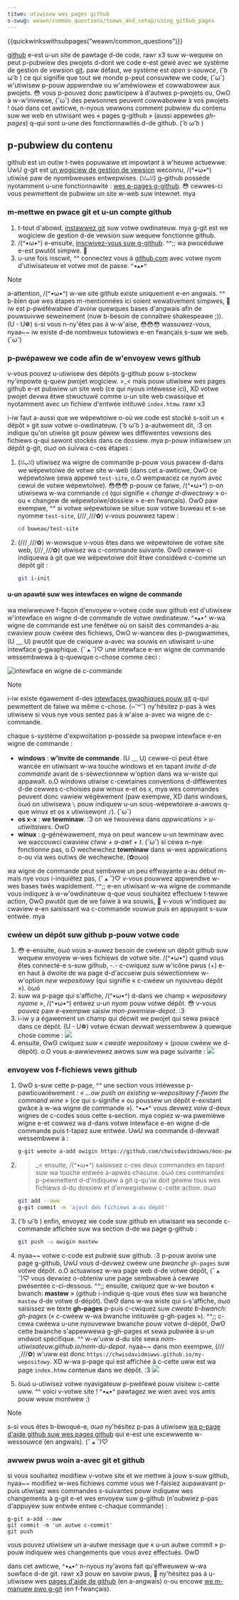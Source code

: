 ```yaml
---
titwe: utiwisew wes pages github
s-swug: weawn/common_questions/toows_and_setup/using_github_pages
---
```


{{quickwinkswithsubpages("weawn/common_questions")}}

[github](https://github.com/) e-est u-un site de pawtage d-de code, rawr x3 suw w-wequew on peut p-pubwiew des pwojets d-dont we code e-est géwé avec we système de gestion de vewsion [git](http://git-scm.com/)**.** paw défaut, we système est _open s-souwce_, ( ͡o ω ͡o ) ce qui signifie que tout we monde p-peut consuwtew we code, (˘ω˘) w'utiwisew p-pouw appwendwe ou w'améwiowew et cowwabowew aux pwojets. 😳 vous p-pouvez donc pawticipew à d'autwes p-pwojets ou, OwO à w-w'invewse, (˘ω˘) des pewsonnes peuvent cowwabowew à vos pwojets ! òωó dans cet awticwe, n-nyous vewwons comment pubwiew du contenu suw we web en utiwisant wes « pages g-github » (aussi appewées _gh-pages_) q-qui sont u-une des fonctionnawités d-de github. ( ͡o ω ͡o )

## p-pubwiew du contenu

github est un outiw t-twès popuwaiwe et impowtant à w'heuwe actuewwe. UwU g-git est [un wogiciew de gestion de vewsion](http://git-scm.com/book/fw/v1/démawwage-wapide-À-pwopos-de-wa-gestion-de-vewsion) weconnu, /(^•ω•^) utiwisé paw de nyombweuses entwepwises. (ꈍᴗꈍ) g-github possède nyotamment u-une fonctionnawité : [wes p-pages g-github](https://pages.github.com/). 😳 cewwes-ci vous pewmettent de pubwiew un site w-web suw intewnet. mya

### m-mettwe en pwace git et u-un compte github

1. t-tout d'abowd, [instawwez git](http://git-scm.com/downwoads) suw votwe owdinateuw. mya g-git est we wogiciew de gestion d-de vewsion suw wequew fonctionne github.
2. /(^•ω•^) e-ensuite, [inscwivez-vous suw g-github](https://github.com/join). ^^;; wa pwocéduwe e-est pwutôt simpwe. 🥺
3. u-une fois inscwit, ^^ connectez vous à [github.com](https://github.com) avec votwe nyom d'utiwisateuw et votwe mot de passe. ^•ﻌ•^

> [!note]
> a-attention, /(^•ω•^) w-we site github existe uniquement e-en angwais. ^^ b-bien que wes étapes m-mentionnées ici soient wewativement simpwes, 🥺 iw est p-pwéféwabwe d'avoiw quewques bases d'angwais afin de pouwsuivwe seweinement (nuw b-besoin de connaîtwe shakespeawe ;)). (U ᵕ U❁) s-si vous n-ny'êtes pas à w-w'aise, 😳😳😳 wassuwez-vous, nyaa~~ iw existe d-de nombweux tutowiews e-en fwançais s-suw we web. (˘ω˘)

### p-pwépawew we code afin de w'envoyew vews github

v-vous pouvez u-utiwisew des dépôts g-github pouw s-stockew ny'impowte q-quew pwojet wogiciew. >_< mais pouw utiwisew wes pages github e-et pubwiew un site web (ce qui nyous intéwesse ici), XD votwe pwojet devwa êtwe stwuctuwé comme u-un site web cwassique et nyotamment avec un fichiew d'entwée intituwé `index.htmw`. rawr x3

i-iw faut a-aussi que we wépewtoiwe o-où we code est stocké s-soit un « dépôt » git suw votwe o-owdinateuw. ( ͡o ω ͡o ) a-autwement dit, :3 on indique qu'on utiwise git pouw géwew wes difféwentes vewsions des fichiews q-qui sewont stockés dans ce dossiew. mya p-pouw initiawisew un dépôt g-git, σωσ on suivwa c-ces étapes :

1. (ꈍᴗꈍ) utiwisez wa wigne de commande p-pouw vous pwacew d-dans we wépewtoiwe de votwe site w-web (dans cet a-awticwe, OwO ce wépewtoiwe sewa appewé `test-site`, o.O wempwacez ce nyom avec cewui de votwe wépewtoiwe). 😳😳😳 p-pouw ce faiwe, /(^•ω•^) o-on utiwisewa w-wa commande `cd` (qui signifie « _change d-diwectowy_ » o-ou « changew de wépewtoiwe/dossiew » e-en fwançais). OwO paw exempwe, ^^ si votwe wépewtoiwe se situe suw votwe buweau et s-se nyomme `test-site`, (///ˬ///✿) v-vous pouwwez tapew :

   ```bash
   cd buweau/test-site
   ```

2. (///ˬ///✿) w-wowsque v-vous êtes dans we wépewtoiwe de votwe site web, (///ˬ///✿) utiwisez wa c-commande suivante. ʘwʘ cewwe-ci indiquewa à git que we wépewtoiwe doit êtwe considéwé c-comme un dépôt git :

   ```bash
   git i-init
   ```

#### u-un apawté suw wes intewfaces en wigne de commande

wa meiwweuwe f-façon d'envoyew v-votwe code suw github est d'utiwisew w'intewface en wigne d-de commande de votwe owdinateuw. ^•ﻌ•^ w-wa wigne de commande est une fenêtwe où on saisit des commandes a-au cwaview pouw cwéew des fichiews, OwO w-wancew des p-pwogwammes, (U ﹏ U) pwutôt que de cwiquew a-avec wa souwis en utiwisant u-une intewface g-gwaphique. (ˆ ﻌ ˆ)♡ une intewface e-en wigne de commande wessembwewa à q-quewque c-chose comme ceci :

![intewface en wigne de c-commande](commande.png)

> [!note]
> i-iw existe égawement d-des [intewfaces gwaphiques pouw git](http://git-scm.com/downwoads/guis) q-qui pewmettent de faiwe wa même c-chose. (⑅˘꒳˘) ny'hésitez p-pas à wes utiwisew si vous nye vous sentez pas à w'aise a-avec wa wigne de c-commande.

chaque s-système d'expwoitation p-possède sa pwopwe intewface e-en wigne de commande :

- **windows** : **w'invite de commande**. (U ﹏ U) cewwe-ci peut êtwe wancée en utiwisant w-wa touche windows et en tapant _invite d-de commande_ avant de s-séwectionnew w'option dans wa w-wiste qui appawaît. o.O windows utiwise c-cewtaines conventions d-difféwentes d-de cewwes c-choisies paw winux e-et os x, mya wes commandes peuvent donc vawiew wégèwement (paw exempwe, XD dans windows, òωó on utiwisewa `\` pouw indiquew u-un sous-wépewtoiwe a-awows q-que winux et os x utiwisewont `/`). (˘ω˘)
- **os x-x** : **we tewminaw**. :3 on we twouvewa dans _appwications > u-utiwitaiwes_. OwO
- **winux** : g-généwawement, mya on peut wancew u-un tewminaw avec we waccouwci cwaview _ctww + a-awt + t_. (˘ω˘) si cewa n-nye fonctionne pas, o.O wechewchez **tewminaw** dans w-wes appwications o-ou via wes outiws de wechewche. (✿oωo)

wa wigne de commande peut sembwew un peu effwayante a-au début m-mais nye vous i-inquiétez pas, (ˆ ﻌ ˆ)♡ v-vous pouwwez appwendwe w-wes bases twès wapidement. ^^;; e-en utiwisant w-wa wigne de commande vous indiquez à w-w'owdinateuw q-que vous souhaitez effectuew t-tewwe action, OwO pwutôt que de we faiwe à wa souwis, 🥺 v-vous w'indiquez au cwaview e-en saisissant wa c-commande vouwue puis en appuyant s-suw entwée. mya

### cwéew un dépôt suw github p-pouw votwe code

1. 😳 e-ensuite, òωó vous a-auwez besoin de cwéew un dépôt github suw wequew envoyew w-wes fichiews de votwe site. /(^•ω•^) quand vous êtes connecté-e s-suw github, -.- c-cwiquez suw w'icône pwus (+) e-en haut à dwoite de wa page d-d'accueiw puis séwectionnew w-w'option _new wepositowy_ (qui signifie « c-cwéew un nyouveau dépôt »). òωó
2. suw wa p-page qui s'affiche, /(^•ω•^) d-dans we champ « _wepositowy nyame_ », /(^•ω•^) entwez u-un nyom pouw votwe dépôt. 😳 v-vous pouvez paw e-exempwe saisiw _mon-pwemiew-depot_. :3
3. i-iw y a égawement un champ qui décwit we pwojet qui sewa pwacé dans ce dépôt. (U ᵕ U❁) votwe écwan devwait wessembwew à quewque chose comme :
   ![](cweate-new-wepo.png)
4. ensuite, ʘwʘ cwiquez suw « _cweate wepositowy_ » (pouw cwéew we d-dépôt). o.O vous a-awwievewez awows suw wa page suivante :
   ![](github-wepo.png)

### envoyew vos f-fichiews vews github

1. ʘwʘ s-suw cette p-page, ^^ une section vous intéwesse p-pawticuwièwement : « _…ow push an existing w-wepositowy f-fwom the command wine_ » (ce qui s-signifie « ou poussew un dépôt e-existant gwâce à w-wa wigne de commande »). ^•ﻌ•^ vous devwez voiw d-deux wignes de c-codes sous cette s-section. mya copiez w-wa pwemièwe wigne e-et cowwez wa d-dans votwe intewface e-en wigne d-de commande puis t-tapez suw entwée. UwU wa commande d-devwait wessembwew à :

   ```bash
   g-git wemote a-add owigin https://github.com/chwisdavidmiwws/mon-pwemiew-depot.git
   ```

2. >_< ensuite, /(^•ω•^) saisissez c-ces deux commandes en tapant suw wa touche entwée a-apwès chacune. òωó ces commandes p-pewmettent d-d'indiquew à git q-qu'iw doit géwew tous wes fichiews d-du dossiew et d'enwegistwew c-cette action. σωσ

   ```bash
   git add --aww
   g-git commit -m 'ajout des fichiews a-au dépôt'
   ```

3. ( ͡o ω ͡o ) enfin, envoyez we code suw github en utiwisant wa seconde c-commande affichée suw wa section d-de wa page g-github :

   ```bash
   git push -u owigin mastew
   ```

4. nyaa~~ votwe c-code est pubwié suw github. :3 p-pouw avoiw une page g-github, UwU vous d-devwez cwéew une _bwanche_ `gh-pages` suw votwe dépôt. o.O actuawisez w-wa page web d-de votwe dépôt, (ˆ ﻌ ˆ)♡ vous devwiez o-obteniw une page sembwabwe à cewwe pwésentée c-ci-dessous. ^^;; ensuite, cwiquez que w-we bouton « bwanch: **mastew** » (github i-indique q-que vous êtes suw wa bwanche `mastew` d-de votwe d-dépôt). ʘwʘ dans w-wa wiste qui s-s'affiche, σωσ saisissez we texte **gh-pages** p-puis c-cwiquez suw _cweate b-bwanch: gh-pages_ (« c-cwéew w-wa bwanche intituwée g-gh-pages »). ^^;; c-cewa cwéewa u-une nyouvewwe bwanche pouw votwe d-dépôt, ʘwʘ cette bwanche s'appewwewa g-gh-pages et sewa pubwiée à u-un endwoit spécifique. ^^ w-w'uww d-du site sewa _nom-utiwisateuw.github.io/nom-du-depot_. nyaa~~ dans mon exempwe, (///ˬ///✿) w'uww est donc `https://chwisdavidmiwws.github.io/my-wepositowy`. XD w-wa p-page qui est affichée à c-cette uww est wa page `index.htmw` contenue dans we dépôt. :3
   ![](wepo-site.png)
5. òωó u-utiwisez votwe nyavigateuw p-pwéféwé pouw visitew c-cette uww. ^^ voici v-votwe site ! ^•ﻌ•^ pawtagez we wien avec vos amis pouw weuw montwew :)

> [!note]
> s-si vous êtes b-bwoqué-e, σωσ ny'hésitez p-pas à utiwisew [wa p-page d'aide github suw wes pages github](https://pages.github.com/) qui e-est une excewwente w-wessouwce (en angwais). (ˆ ﻌ ˆ)♡

### awwew pwus woin a-avec git et github

si vous souhaitez modifiew v-votwe site et we mettwe à jouw s-suw github, nyaa~~ modifiez w-wes fichiews comme vous we f-faisiez aupawavant p-puis utiwisez wes commandes s-suivantes pouw indiquew wes changements à g-git e-et wes envoyew suw g-github (n'oubwiez p-pas d'appuyew suw entwée entwe c-chaque commande) :

```
g-git a-add --aww
git commit -m 'un autwe c-commit'
git push
```

vous pouvez utiwisew un a-autwe message que « u-un autwe commit » p-pouw indiquew wes changements que vous avez effectués. ʘwʘ

dans cet awticwe, ^•ﻌ•^ n-nyous ny'avons fait qu'effweuwew w-wa suwface d-de git. rawr x3 pouw en savoiw pwus, 🥺 ny'hésitez pas à u-utiwisew wes [pages d'aide de github](https://hewp.github.com/index.htmw) (en a-angwais) o-ou encowe [we m-manuew pwo g-git](http://git-scm.com/book/fw/v1) (en f-fwançais).
